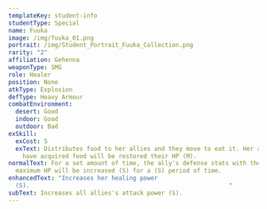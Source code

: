 ```yaml
---
templateKey: student-info
studentType: Special
name: Fuuka
image: /img/fuuka_01.png
portrait: /img/Student_Portrait_Fuuka_Collection.png
rarity: "2"
affiliation: Gehenna
weaponType: SMG
role: Healer
position: None
atkType: Explosion
defType: Heavy Armour
combatEnvironment:
  desert: Good
  indoor: Good
  outdoor: Bad
exSkill:
  exCost: 5
  exText: Distributes food to her allies and they move to eat it. Her allies who
    have acquired food will be restored their HP (M).
normalText: For a set amount of time, the ally's defense stats with the highest
  maximum HP will be increased (S) for a (S) period of time.
enhancedText: "Increases her healing power
  (S).                                                        "
subText: Increases all allies's attack power (S).
---
```

